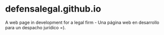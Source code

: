 # defensalegal.github.io

A web page in development for a legal firm - Una página web en desarrollo para un despacho jurídico =).
